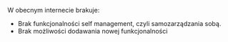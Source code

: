 W obecnym internecie brakuje:
- Brak funkcjonalności self management, czyli samozarządzania sobą.
- Brak możliwości dodawania nowej funkcjonalności